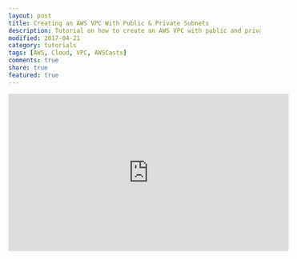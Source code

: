 ```yaml
---
layout: post
title: Creating an AWS VPC With Public & Private Subnets
description: Tutorial on how to create an AWS VPC with public and private subnets
modified: 2017-04-21
category: tutorials
tags: [AWS, Cloud, VPC, AWSCasts]
comments: true
share: true
featured: true
---
```


<iframe width="560" height="315" src="https://www.youtube.com/embed/NqdjOdQ-yYs" frameborder="0" allowfullscreen></iframe>

